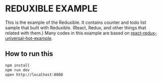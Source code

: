 # REDUXIBLE EXAMPLE

This is the example of the Reduxible. It contains counter and todo list sample that built with Reduxible. (React, Redux, and other things that related with them.) Many codes in this example are based on [react-redux-universal-hot-example](https://github.com/erikras/react-redux-universal-hot-example).

## How to run this

```bash
npm install
npm run dev
open http://localhost:8080
```